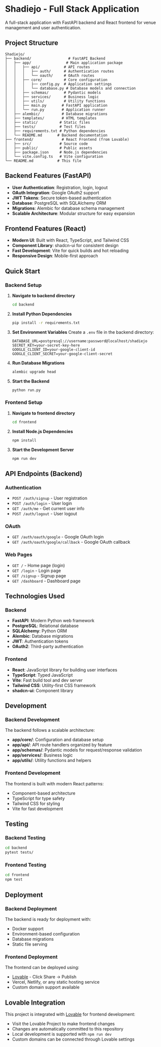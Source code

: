 # Shadiejo - Full Stack Application

A full-stack application with FastAPI backend and React frontend for venue management and user authentication.

## Project Structure

```
Shadiejo/
├── backend/                 # FastAPI Backend
│   ├── app/                # Main application package
│   │   ├── api/           # API routes
│   │   │   ├── auth/      # Authentication routes
│   │   │   └── oauth/     # OAuth routes
│   │   ├── core/          # Core configuration
│   │   │   ├── config.py  # Application settings
│   │   │   └── database.py # Database models and connection
│   │   ├── schemas/       # Pydantic models
│   │   ├── services/      # Business logic
│   │   ├── utils/         # Utility functions
│   │   ├── main.py       # FastAPI application
│   │   └── run.py        # Application runner
│   ├── alembic/          # Database migrations
│   ├── templates/        # HTML templates
│   ├── static/          # Static files
│   ├── tests/           # Test files
│   ├── requirements.txt # Python dependencies
│   └── README.md       # Backend documentation
├── frontend/             # React Frontend (from Lovable)
│   ├── src/             # Source code
│   ├── public/          # Public assets
│   ├── package.json     # Node.js dependencies
│   └── vite.config.ts   # Vite configuration
└── README.md           # This file
```

## Backend Features (FastAPI)

- **User Authentication**: Registration, login, logout
- **OAuth Integration**: Google OAuth2 support
- **JWT Tokens**: Secure token-based authentication
- **Database**: PostgreSQL with SQLAlchemy ORM
- **Migrations**: Alembic for database schema management
- **Scalable Architecture**: Modular structure for easy expansion

## Frontend Features (React)

- **Modern UI**: Built with React, TypeScript, and Tailwind CSS
- **Component Library**: shadcn-ui for consistent design
- **Fast Development**: Vite for quick builds and hot reloading
- **Responsive Design**: Mobile-first approach

## Quick Start

### Backend Setup

1. **Navigate to backend directory**
   ```bash
   cd backend
   ```

2. **Install Python Dependencies**
   ```bash
   pip install -r requirements.txt
   ```

3. **Set Environment Variables**
   Create a `.env` file in the backend directory:
   ```
   DATABASE_URL=postgresql://username:password@localhost/shadiejo
   SECRET_KEY=your-secret-key-here
   GOOGLE_CLIENT_ID=your-google-client-id
   GOOGLE_CLIENT_SECRET=your-google-client-secret
   ```

4. **Run Database Migrations**
   ```bash
   alembic upgrade head
   ```

5. **Start the Backend**
   ```bash
   python run.py
   ```

### Frontend Setup

1. **Navigate to frontend directory**
   ```bash
   cd frontend
   ```

2. **Install Node.js Dependencies**
   ```bash
   npm install
   ```

3. **Start the Development Server**
   ```bash
   npm run dev
   ```

## API Endpoints (Backend)

### Authentication
- `POST /auth/signup` - User registration
- `POST /auth/login` - User login
- `GET /auth/me` - Get current user info
- `POST /auth/logout` - User logout

### OAuth
- `GET /auth/oauth/google` - Google OAuth login
- `GET /auth/oauth/google/callback` - Google OAuth callback

### Web Pages
- `GET /` - Home page (login)
- `GET /login` - Login page
- `GET /signup` - Signup page
- `GET /dashboard` - Dashboard page

## Technologies Used

### Backend
- **FastAPI**: Modern Python web framework
- **PostgreSQL**: Relational database
- **SQLAlchemy**: Python ORM
- **Alembic**: Database migrations
- **JWT**: Authentication tokens
- **OAuth2**: Third-party authentication

### Frontend
- **React**: JavaScript library for building user interfaces
- **TypeScript**: Typed JavaScript
- **Vite**: Fast build tool and dev server
- **Tailwind CSS**: Utility-first CSS framework
- **shadcn-ui**: Component library

## Development

### Backend Development
The backend follows a scalable architecture:
- **app/core/**: Configuration and database setup
- **app/api/**: API route handlers organized by feature
- **app/schemas/**: Pydantic models for request/response validation
- **app/services/**: Business logic
- **app/utils/**: Utility functions and helpers

### Frontend Development
The frontend is built with modern React patterns:
- Component-based architecture
- TypeScript for type safety
- Tailwind CSS for styling
- Vite for fast development

## Testing

### Backend Testing
```bash
cd backend
pytest tests/
```

### Frontend Testing
```bash
cd frontend
npm test
```

## Deployment

### Backend Deployment
The backend is ready for deployment with:
- Docker support
- Environment-based configuration
- Database migrations
- Static file serving

### Frontend Deployment
The frontend can be deployed using:
- [Lovable](https://lovable.dev/projects/f8ec687c-ef6e-4aa2-835a-a4fda07219cb) - Click Share -> Publish
- Vercel, Netlify, or any static hosting service
- Custom domain support available

## Lovable Integration

This project is integrated with [Lovable](https://lovable.dev/projects/f8ec687c-ef6e-4aa2-835a-a4fda07219cb) for frontend development:

- Visit the Lovable Project to make frontend changes
- Changes are automatically committed to this repository
- Local development is supported with `npm run dev`
- Custom domains can be connected through Lovable settings
